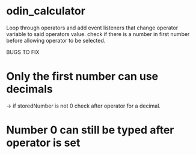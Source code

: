 # odin_calculator

Loop through operators and add event listeners that change
operator variable to said operators value.
check if there is a number in first number before allowing operator to be selected.


BUGS TO FIX

# Only the first number can use decimals
 -> if storedNumber is not 0 check after operator for a decimal.

# Number 0 can still be typed after operator is set